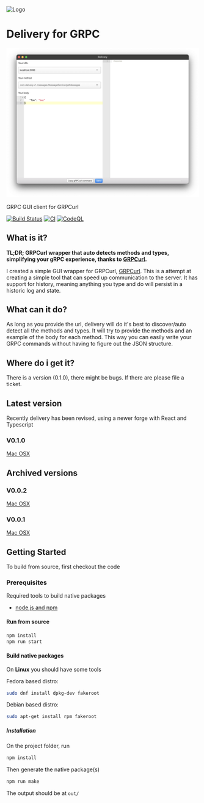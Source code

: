 ![Logo](https://raw.githubusercontent.com/kfwerf/delivery/master/screenshot/logo.png)
# Delivery for GRPC
![Screenshot](https://raw.githubusercontent.com/kfwerf/delivery/master/screenshot/desktop-macosx.png)

GRPC GUI client for GRPCurl

[![Build Status](https://travis-ci.org/miguelbaldi/delivery.svg?branch=make-linux)](https://travis-ci.org/miguelbaldi/delivery)
[![CI](https://github.com/kfwerf/delivery/actions/workflows/main.yml/badge.svg?branch=master)](https://github.com/kfwerf/delivery/actions/workflows/main.yml)
[![CodeQL](https://github.com/kfwerf/delivery/actions/workflows/codeql-analysis.yml/badge.svg)](https://github.com/kfwerf/delivery/actions/workflows/codeql-analysis.yml)

## What is it?
**TL;DR; GRPCurl wrapper that auto detects methods and types, simplifying your gRPC experience,
thanks to [GRPCurl](https://github.com/fullstorydev/grpcurl).**

I created a simple GUI wrapper for GRPCurl, [GRPCurl](https://github.com/fullstorydev/grpcurl).
This is a attempt at creating a simple tool that can speed up communication to the server. It has
support for history, meaning anything you type and do will persist in a historic log and state.

## What can it do?
As long as you provide the url, delivery will do it's best to discover/auto detect all the
methods and types. It will try to provide the methods and an example of the body for each method.
This way you can easily write your GRPC commands without having to figure out the JSON structure.

## Where do i get it?
There is a version (0.1.0), there might be bugs. If there are please file a ticket.

## Latest version
Recently delivery has been revised, using a newer forge with React and Typescript

### V0.1.0
[Mac OSX](https://github.com/kfwerf/delivery/releases/download/v0.1.0/Delivery-darwin-x64-0.1.0.zip)

## Archived versions

### V0.0.2
[Mac OSX](https://github.com/kfwerf/delivery/releases/download/v0.0.2/Delivery-darwin-x64-0.0.2.zip)

### V0.0.1
[Mac OSX](https://github.com/kfwerf/delivery/releases/download/v0.0.1/Delivery-darwin-x64-0.0.1.zip)



## Getting Started
To build from source, first checkout the code

### Prerequisites
Required tools to build native packages

* [node.js and npm](https://www.npmjs.com/get-npm)

#### Run from source
```sh
npm install
npm run start
```

#### Build native packages
On **Linux** you should have some tools

Fedora based distro:

```sh
sudo dnf install dpkg-dev fakeroot
```

Debian based distro:

```sh
sudo apt-get install rpm fakeroot
```

##### Installation
On the project folder, run
```sh
npm install
```
Then generate the native package(s)
```sh
npm run make
```
The output should be at `out/`
